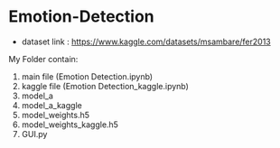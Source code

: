 # Emotion-Detection
* dataset link : https://www.kaggle.com/datasets/msambare/fer2013
  
My Folder contain:
<ol>
<li>main file (Emotion Detection.ipynb)</li>
<li>kaggle file (Emotion Detection_kaggle.ipynb)</li>
<li>model_a</li>
<li>model_a_kaggle</li>
<li>model_weights.h5</li>
<li>model_weights_kaggle.h5</li>
<li>GUI.py </li>

</ol>



  

